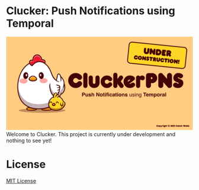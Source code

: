 # Clucker: Push Notifications using Temporal
![Clucker logo](assets/banner.png)
Welcome to Clucker. This project is currently under development and nothing to see yet!

# License
[MIT License](LICENSE)
